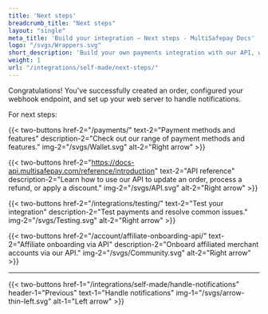 ```yaml
---
title: 'Next steps'
breadcrumb_title: "Next steps"
layout: "single"
meta_title: 'Build your integration – Next steps - MultiSafepay Docs'
logo: "/svgs/Wrappers.svg"
short_description: 'Build your own payments integration with our API, wrappers, or SDKs.'
weight: 1
url: "/integrations/self-made/next-steps/"
---
```


Congratulations! You've successfully created an order, configured your webhook endpoint, and set up your web server to handle notifications. 

For next steps:

{{< two-buttons href-2="/payments/" text-2="Payment methods and features" description-2="Check out our range of payment methods and features." img-2="/svgs/Wallet.svg" alt-2="Right arrow" >}}

{{< two-buttons href-2="https://docs-api.multisafepay.com/reference/introduction" text-2="API reference" description-2="Learn how to use our API to update an order, process a refund, or apply a discount." img-2="/svgs/API.svg" alt-2="Right arrow" >}}

{{< two-buttons href-2="/integrations/testing/" text-2="Test your integration" description-2="Test payments and resolve common issues." img-2="/svgs/Testing.svg" alt-2="Right arrow" >}}

{{< two-buttons href-2="/account/affiliate-onboarding-api/" text-2="Affiliate onboarding via API" description-2="Onboard affiliated merchant accounts via our API." img-2="/svgs/Community.svg" alt-2="Right arrow" >}}

---

{{< two-buttons
href-1="/integrations/self-made/handle-notifications" header-1="Previous" text-1="Handle notifications" img-1="/svgs/arrow-thin-left.svg" alt-1="Left arrow" >}}